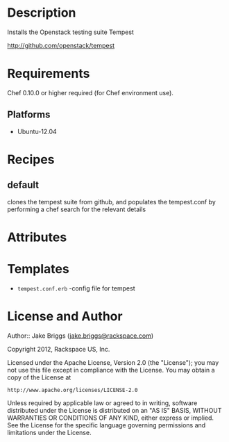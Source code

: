 Description
===========

Installs the Openstack testing suite Tempest

http://github.com/openstack/tempest

Requirements
============

Chef 0.10.0 or higher required (for Chef environment use).

Platforms
--------

* Ubuntu-12.04

Recipes
=======

default
----
clones the tempest suite from github, and populates the tempest.conf by performing a chef search for the relevant details


Attributes
==========

Templates
=====
* `tempest.conf.erb` -config file for tempest


License and Author
==================

Author:: Jake Briggs (<jake.briggs@rackspace.com>)  

Copyright 2012, Rackspace US, Inc.  

Licensed under the Apache License, Version 2.0 (the "License");
you may not use this file except in compliance with the License.
You may obtain a copy of the License at

    http://www.apache.org/licenses/LICENSE-2.0

Unless required by applicable law or agreed to in writing, software
distributed under the License is distributed on an "AS IS" BASIS,
WITHOUT WARRANTIES OR CONDITIONS OF ANY KIND, either express or implied.
See the License for the specific language governing permissions and
limitations under the License.
